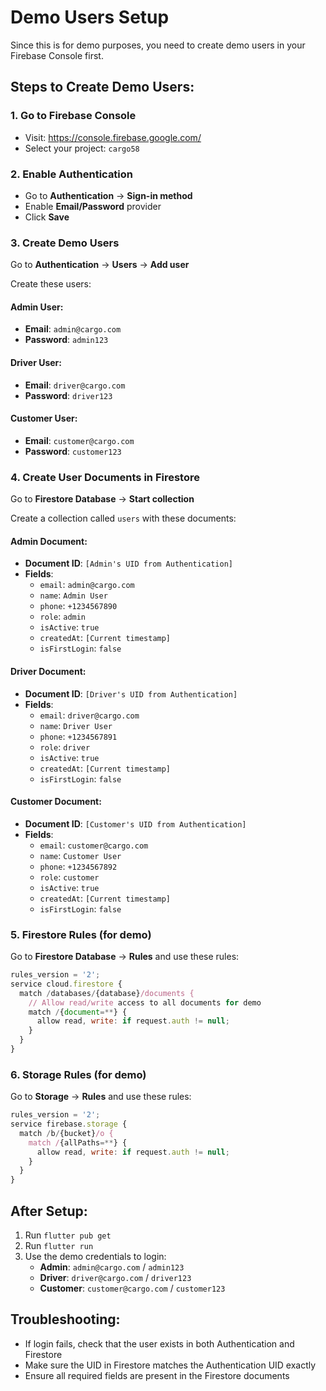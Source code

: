 # Demo Users Setup

Since this is for demo purposes, you need to create demo users in your Firebase Console first.

## Steps to Create Demo Users:

### 1. Go to Firebase Console
- Visit: https://console.firebase.google.com/
- Select your project: `cargo58`

### 2. Enable Authentication
- Go to **Authentication** → **Sign-in method**
- Enable **Email/Password** provider
- Click **Save**

### 3. Create Demo Users
Go to **Authentication** → **Users** → **Add user**

Create these users:

#### Admin User:
- **Email**: `admin@cargo.com`
- **Password**: `admin123`

#### Driver User:
- **Email**: `driver@cargo.com`
- **Password**: `driver123`

#### Customer User:
- **Email**: `customer@cargo.com`
- **Password**: `customer123`

### 4. Create User Documents in Firestore
Go to **Firestore Database** → **Start collection**

Create a collection called `users` with these documents:

#### Admin Document:
- **Document ID**: `[Admin's UID from Authentication]`
- **Fields**:
  - `email`: `admin@cargo.com`
  - `name`: `Admin User`
  - `phone`: `+1234567890`
  - `role`: `admin`
  - `isActive`: `true`
  - `createdAt`: `[Current timestamp]`
  - `isFirstLogin`: `false`

#### Driver Document:
- **Document ID**: `[Driver's UID from Authentication]`
- **Fields**:
  - `email`: `driver@cargo.com`
  - `name`: `Driver User`
  - `phone`: `+1234567891`
  - `role`: `driver`
  - `isActive`: `true`
  - `createdAt`: `[Current timestamp]`
  - `isFirstLogin`: `false`

#### Customer Document:
- **Document ID**: `[Customer's UID from Authentication]`
- **Fields**:
  - `email`: `customer@cargo.com`
  - `name`: `Customer User`
  - `phone`: `+1234567892`
  - `role`: `customer`
  - `isActive`: `true`
  - `createdAt`: `[Current timestamp]`
  - `isFirstLogin`: `false`

### 5. Firestore Rules (for demo)
Go to **Firestore Database** → **Rules** and use these rules:

```javascript
rules_version = '2';
service cloud.firestore {
  match /databases/{database}/documents {
    // Allow read/write access to all documents for demo
    match /{document=**} {
      allow read, write: if request.auth != null;
    }
  }
}
```

### 6. Storage Rules (for demo)
Go to **Storage** → **Rules** and use these rules:

```javascript
rules_version = '2';
service firebase.storage {
  match /b/{bucket}/o {
    match /{allPaths=**} {
      allow read, write: if request.auth != null;
    }
  }
}
```

## After Setup:
1. Run `flutter pub get`
2. Run `flutter run`
3. Use the demo credentials to login:
   - **Admin**: `admin@cargo.com` / `admin123`
   - **Driver**: `driver@cargo.com` / `driver123`
   - **Customer**: `customer@cargo.com` / `customer123`

## Troubleshooting:
- If login fails, check that the user exists in both Authentication and Firestore
- Make sure the UID in Firestore matches the Authentication UID exactly
- Ensure all required fields are present in the Firestore documents
